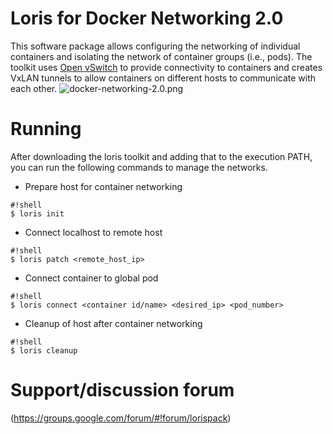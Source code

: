 Loris for Docker Networking 2.0
===============================

This software package allows configuring the networking of individual
containers and isolating the network of container groups (i.e., pods).
The toolkit uses [Open vSwitch](http://openvswitch.org) to provide
connectivity to containers and creates VxLAN tunnels to allow containers
on different hosts to communicate with each other.
![docker-networking-2.0.png](https://bitbucket.org/repo/xGGgAk/images/3466984347-docker-networking-2.0.png)

# Running
After downloading the loris toolkit and adding that to the execution PATH,
you can run the following commands to manage the networks.

* Prepare host for container networking
```
#!shell
$ loris init
```

* Connect localhost to remote host
```
#!shell
$ loris patch <remote_host_ip>
```

* Connect container to global pod
```
#!shell
$ loris connect <container id/name> <desired_ip> <pod_number>
```

* Cleanup of host after container networking
```
#!shell
$ loris cleanup
```

# Support/discussion forum
(https://groups.google.com/forum/#!forum/lorispack)
